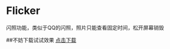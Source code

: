 # Flicker
闪照功能，类似于QQ的闪照，照片只能查看固定时间，松开屏幕销毁

##不妨下载试试效果
[点击下载](https://github.com/androidmh/Flicker/raw/master/apk/app-debug.apk)
